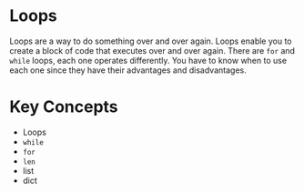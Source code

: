 # Loops

Loops are a way to do something over and over again. Loops enable you to create a block of code that executes over and over again. There are `for` and `while` loops, each one operates differently. You have to know when to use each one since they have their advantages and disadvantages.

# Key Concepts
- Loops
- `while`
- `for`
- `len`
- list
- dict